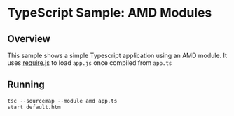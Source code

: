 # TypeScript Sample: AMD Modules

## Overview

This sample shows a simple Typescript application using an AMD module.
It uses [require.js](http://www.requirejs.org/) to load `app.js` once compiled from `app.ts`

## Running

```
tsc --sourcemap --module amd app.ts
start default.htm
```


